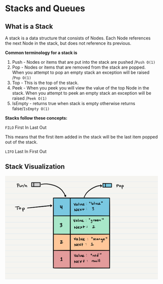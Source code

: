 # Stacks and Queues

## What is a Stack
A stack is a data structure that consists of Nodes. Each Node references the next Node in the stack, but does not reference its previous.

**Common terminology for a stack is**

1. Push - Nodes or items that are put into the stack are pushed /`Push O(1)`
2. Pop - Nodes or items that are removed from the stack are popped. When you attempt to pop an empty stack an exception will be raised /`Pop O(1)`
3. Top - This is the top of the stack.
4. Peek - When you peek you will view the value of the top Node in the stack. When you attempt to peek an empty stack an exception will be raised /`Peek O(1)`
5. IsEmpty - returns true when stack is empty otherwise returns false/`IsEmpty O(1)`

**Stacks follow these concepts:**

`FILO`
First In Last Out

This means that the first item added in the stack will be the last item popped out of the stack.

`LIFO`
Last In First Out

## Stack Visualization

![Image](img/stack1.png)
